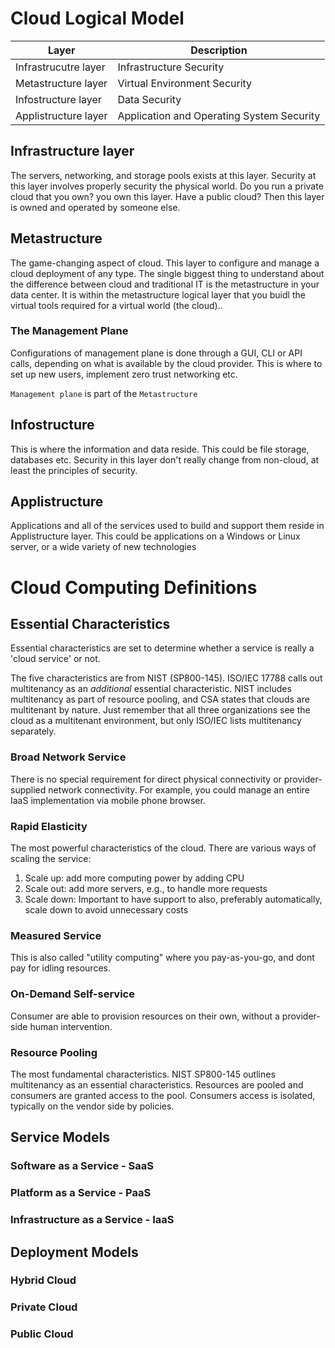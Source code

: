 # Cloud Logical Model

Layer        | Description
-------------|---------------
Infrastrucutre layer|Infrastructure Security
Metastructure layer|Virtual Environment Security
Infostructure layer|Data Security
Applistructure layer|Application and Operating System Security

## Infrastructure layer
The servers, networking, and storage pools exists at this layer. Security at this layer involves properly security the physical world. Do you run a private cloud that you own? you own this layer. Have a public cloud? Then this layer is owned and operated by someone else.

## Metastructure
The game-changing aspect of cloud. This layer to configure and manage a cloud deployment of any type. The single biggest thing to understand about the difference between cloud and traditional IT is the metastructure in your data center. It is within the metastructure logical layer that you buidl the virtual tools required for a virtual world (the cloud)..

### The Management Plane
Configurations of management plane is done through a GUI, CLI or API calls, depending on what is available by the cloud provider. This is where to set up new users, implement zero trust networking etc.

`Management plane` is part of the `Metastructure`

## Infostructure
This is where the information and data reside. This could be file storage, databases etc. Security in this layer don't really change from non-cloud, at least the principles of security.

## Applistructure
Applications and all of the services used to build and support them reside in Applistructure layer. This could be applications on a Windows or Linux server, or a wide variety of new technologies

# Cloud Computing Definitions

## Essential Characteristics
Essential characteristics are set to determine whether a service is really a 'cloud service' or not.

The five characteristics are from NIST (SP800-145). ISO/IEC 17788 calls out multitenancy as an _additional_ essential characteristic. NIST includes multitenancy as part of resource pooling, and CSA states that clouds are multitenant by nature. Just remember that all three organizations see the cloud as a multitenant environment, but only ISO/IEC lists multitenancy separately.

### Broad Network Service
There is no special requirement for direct physical connectivity or provider-supplied network connectivity. For example, you could manage an entire IaaS implementation via mobile phone browser.

### Rapid Elasticity
The most powerful characteristics of the cloud. There are various ways of scaling the service:
1. Scale up: add more computing power by adding CPU
2. Scale out: add more servers, e.g., to handle more requests
3. Scale down: Important to have support to also, preferably automatically, scale down to avoid unnecessary costs

### Measured Service
This is also called "utility computing" where you pay-as-you-go, and dont pay for idling resources.

### On-Demand Self-service
Consumer are able to provision resources on their own, without a provider-side human intervention.

### Resource Pooling
The most fundamental characteristics. NIST SP800-145 outlines multitenancy as an essential characteristics. Resources are pooled and consumers are granted access to the pool. Consumers access is isolated, typically on the vendor side by policies.

## Service Models
### Software as a Service - SaaS
### Platform as a Service - PaaS
### Infrastructure as a Service - IaaS

## Deployment Models
### Hybrid Cloud
### Private Cloud
### Public Cloud
